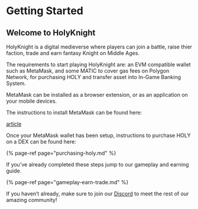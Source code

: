 # Getting Started

## Welcome to HolyKnight

HolyKnight is a digital medieverse where players can join a battle, raise thier faction, trade and earn fantasy Knight on Middle Ages.

The requirements to start playing HolyKnight are: an EVM compatible wallet such as MetaMask, and some MATIC to cover gas fees on Polygon Network, for purchasing HOLY and transfer asset into In-Game Banking System.

MetaMask can be installed as a browser extension, or as an application on your mobile devices.

The instructions to install MetaMask can be found here:

[article](./metamask-wallet-setup.md)

Once your MetaMask wallet has been setup, instructions to purchase HOLY on a DEX can be found here:

{% page-ref page="purchasing-holy.md" %}

If you’ve already completed these steps jump to our gameplay and earning guide.

{% page-ref page="gameplay-earn-trade.md" %}

If you haven’t already, make sure to join our [Discord](https://discord.gg/Y22tYKmPgR) to meet the rest of our amazing community!
